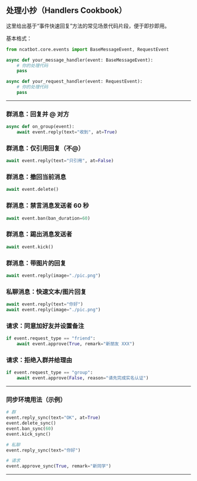## 处理小抄（Handlers Cookbook）

这里给出基于“事件快速回复”方法的常见场景代码片段，便于即抄即用。

基本格式：
```python
from ncatbot.core.events import BaseMessageEvent, RequestEvent

async def your_message_handler(event: BaseMessageEvent):
    # 你的处理代码
    pass

async def your_request_handler(event: RequestEvent):
    # 你的处理代码
    pass

```

---

### 群消息：回复并 @ 对方
```python
async def on_group(event):
    await event.reply(text="收到", at=True)
```

### 群消息：仅引用回复（不@）
```python
await event.reply(text="只引用", at=False)
```

### 群消息：撤回当前消息
```python
await event.delete()
```

### 群消息：禁言消息发送者 60 秒
```python
await event.ban(ban_duration=60)
```

### 群消息：踢出消息发送者
```python
await event.kick()
```

### 群消息：带图片的回复
```python
await event.reply(image="./pic.png")
```

### 私聊消息：快速文本/图片回复
```python
await event.reply(text="你好")
await event.reply(image="./pic.png")
```

### 请求：同意加好友并设置备注
```python
if event.request_type == "friend":
    await event.approve(True, remark="新朋友 XXX")
```

### 请求：拒绝入群并给理由
```python
if event.request_type == "group":
    await event.approve(False, reason="请先完成实名认证")
```

---

### 同步环境用法（示例）

```python
# 群
event.reply_sync(text="OK", at=True)
event.delete_sync()
event.ban_sync(60)
event.kick_sync()

# 私聊
event.reply_sync(text="你好")

# 请求
event.approve_sync(True, remark="新同学")
```

---


